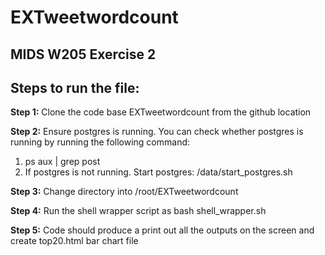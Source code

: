 # EXTweetwordcount

## MIDS W205 Exercise 2

## Steps to run the file:

**Step 1:** Clone the code base EXTweetwordcount from the github location

**Step 2:** Ensure postgres is running. You can check whether postgres is running by running the following command:  
1. ps aux | grep post   
2. If postgres is not running. Start postgres: /data/start_postgres.sh

**Step 3:** Change directory into /root/EXTweetwordcount

**Step 4:** Run the shell wrapper script as bash shell_wrapper.sh

**Step 5:** Code should produce a print out all the outputs on the screen and create top20.html bar chart file
